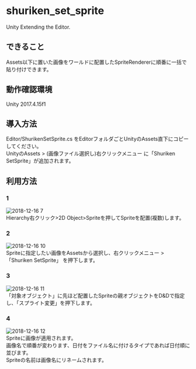 # shuriken_set_sprite
Unity Extending the Editor.

## できること
Assets以下に置いた画像をワールドに配置したSpriteRendererに順番に一括で貼り付けできます。  

## 動作確認環境
Unity 2017.4.15f1

## 導入方法
Editor/ShurikenSetSprite.cs
をEditorフォルダごとUnityのAssets直下にコピーしてください。  
UnityのAssets > (画像ファイル選択し)右クリックメニュー に「Shuriken SetSprite」が追加されます。

## 利用方法
### 1
![2018-12-16 7](https://user-images.githubusercontent.com/45710234/50051602-f030f180-0158-11e9-955e-450489e87f60.png)  
Hierarchy右クリック>2D Object>Spriteを押してSpriteを配置(複数)します。　　

### 2
![2018-12-16 10](https://user-images.githubusercontent.com/45710234/50051607-31290600-0159-11e9-9243-e08221ef3fe5.png)  
Spriteに指定したい画像をAssetsから選択し、右クリックメニュー >「Shuriken SetSprite」 を押下します。　　

### 3
![2018-12-16 11](https://user-images.githubusercontent.com/45710234/50051611-5c135a00-0159-11e9-84b5-601b5265de13.png)  
「対象オブジェクト」に先ほど配置したSpriteの親オブジェクトをD&Dで指定し、「スプライト変更」を押下します。

### 4
![2018-12-16 12](https://user-images.githubusercontent.com/45710234/50051624-87964480-0159-11e9-94d2-2a3e1cae89ad.png)  
Spriteに画像が適用されます。  
画像名で順番が変わります、日付をファイル名に付けるタイプであれば日付順に並びます。  
Spriteの名前は画像名にリネームされます。  
